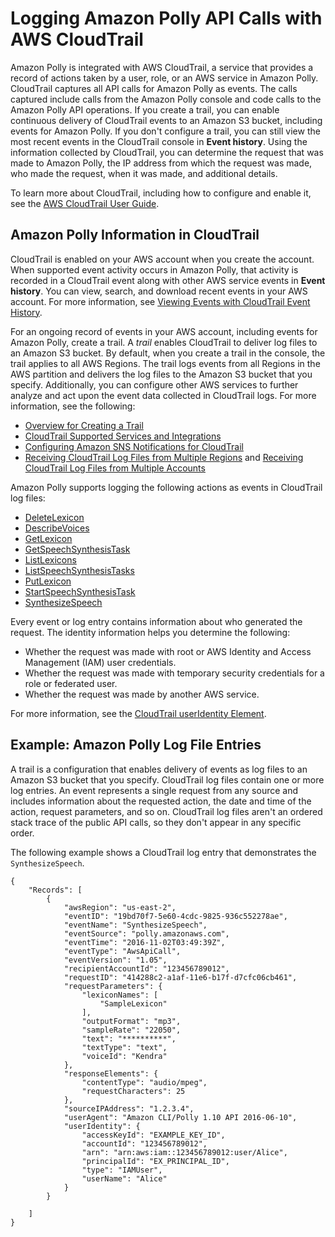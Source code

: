 # Logging Amazon Polly API Calls with AWS CloudTrail<a name="logging-using-cloudtrail"></a>

Amazon Polly is integrated with AWS CloudTrail, a service that provides a record of actions taken by a user, role, or an AWS service in Amazon Polly\. CloudTrail captures all API calls for Amazon Polly as events\. The calls captured include calls from the Amazon Polly console and code calls to the Amazon Polly API operations\. If you create a trail, you can enable continuous delivery of CloudTrail events to an Amazon S3 bucket, including events for Amazon Polly\. If you don't configure a trail, you can still view the most recent events in the CloudTrail console in **Event history**\. Using the information collected by CloudTrail, you can determine the request that was made to Amazon Polly, the IP address from which the request was made, who made the request, when it was made, and additional details\. 

To learn more about CloudTrail, including how to configure and enable it, see the [AWS CloudTrail User Guide](https://docs.aws.amazon.com/awscloudtrail/latest/userguide/)\.

## Amazon Polly Information in CloudTrail<a name="service-name-info-in-cloudtrail"></a>

CloudTrail is enabled on your AWS account when you create the account\. When supported event activity occurs in Amazon Polly, that activity is recorded in a CloudTrail event along with other AWS service events in **Event history**\. You can view, search, and download recent events in your AWS account\. For more information, see [Viewing Events with CloudTrail Event History](https://docs.aws.amazon.com/awscloudtrail/latest/userguide/view-cloudtrail-events.html)\. 

For an ongoing record of events in your AWS account, including events for Amazon Polly, create a trail\. A *trail* enables CloudTrail to deliver log files to an Amazon S3 bucket\. By default, when you create a trail in the console, the trail applies to all AWS Regions\. The trail logs events from all Regions in the AWS partition and delivers the log files to the Amazon S3 bucket that you specify\. Additionally, you can configure other AWS services to further analyze and act upon the event data collected in CloudTrail logs\. For more information, see the following: 
+ [Overview for Creating a Trail](https://docs.aws.amazon.com/awscloudtrail/latest/userguide/cloudtrail-create-and-update-a-trail.html)
+ [CloudTrail Supported Services and Integrations](https://docs.aws.amazon.com/awscloudtrail/latest/userguide/cloudtrail-aws-service-specific-topics.html#cloudtrail-aws-service-specific-topics-integrations)
+ [Configuring Amazon SNS Notifications for CloudTrail](https://docs.aws.amazon.com/awscloudtrail/latest/userguide/getting_notifications_top_level.html)
+ [Receiving CloudTrail Log Files from Multiple Regions](https://docs.aws.amazon.com/awscloudtrail/latest/userguide/receive-cloudtrail-log-files-from-multiple-regions.html) and [Receiving CloudTrail Log Files from Multiple Accounts](https://docs.aws.amazon.com/awscloudtrail/latest/userguide/cloudtrail-receive-logs-from-multiple-accounts.html)

Amazon Polly supports logging the following actions as events in CloudTrail log files:
+ [DeleteLexicon](API_DeleteLexicon.md)
+ [DescribeVoices](API_DescribeVoices.md)
+ [GetLexicon](API_GetLexicon.md)
+ [GetSpeechSynthesisTask](API_GetSpeechSynthesisTask.md)
+ [ListLexicons](API_ListLexicons.md)
+ [ListSpeechSynthesisTasks](API_ListSpeechSynthesisTasks.md)
+ [PutLexicon](API_PutLexicon.md)
+ [StartSpeechSynthesisTask](API_StartSpeechSynthesisTask.md)
+ [SynthesizeSpeech](API_SynthesizeSpeech.md)

Every event or log entry contains information about who generated the request\. The identity information helps you determine the following: 
+ Whether the request was made with root or AWS Identity and Access Management \(IAM\) user credentials\.
+ Whether the request was made with temporary security credentials for a role or federated user\.
+ Whether the request was made by another AWS service\.

For more information, see the [CloudTrail userIdentity Element](https://docs.aws.amazon.com/awscloudtrail/latest/userguide/cloudtrail-event-reference-user-identity.html)\.

## Example: Amazon Polly Log File Entries<a name="understanding-service-name-entries"></a>

 A trail is a configuration that enables delivery of events as log files to an Amazon S3 bucket that you specify\. CloudTrail log files contain one or more log entries\. An event represents a single request from any source and includes information about the requested action, the date and time of the action, request parameters, and so on\. CloudTrail log files aren't an ordered stack trace of the public API calls, so they don't appear in any specific order\.

The following example shows a CloudTrail log entry that demonstrates the `SynthesizeSpeech`\.

```
{
    "Records": [
        {
            "awsRegion": "us-east-2", 
            "eventID": "19bd70f7-5e60-4cdc-9825-936c552278ae", 
            "eventName": "SynthesizeSpeech", 
            "eventSource": "polly.amazonaws.com", 
            "eventTime": "2016-11-02T03:49:39Z", 
            "eventType": "AwsApiCall", 
            "eventVersion": "1.05", 
            "recipientAccountId": "123456789012", 
            "requestID": "414288c2-a1af-11e6-b17f-d7cfc06cb461", 
            "requestParameters": {
                "lexiconNames": [
                    "SampleLexicon"
                ], 
                "outputFormat": "mp3", 
                "sampleRate": "22050", 
                "text": "**********", 
                "textType": "text", 
                "voiceId": "Kendra"
            }, 
            "responseElements": {
                "contentType": "audio/mpeg", 
                "requestCharacters": 25
            }, 
            "sourceIPAddress": "1.2.3.4", 
            "userAgent": "Amazon CLI/Polly 1.10 API 2016-06-10",
            "userIdentity": {
                "accessKeyId": "EXAMPLE_KEY_ID", 
                "accountId": "123456789012", 
                "arn": "arn:aws:iam::123456789012:user/Alice", 
                "principalId": "EX_PRINCIPAL_ID", 
                "type": "IAMUser", 
                "userName": "Alice"
            }
        }

    ]
}
```